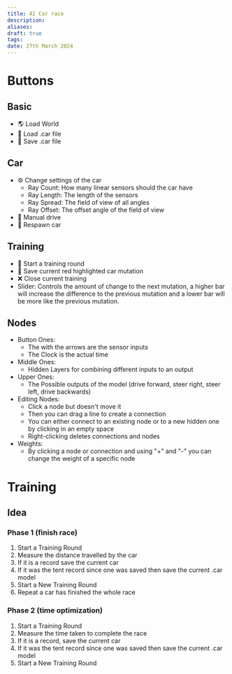 ```yaml
---
title: AI Car race
description: 
aliases: 
draft: true
tags: 
date: 27th March 2024
---
```

# Buttons
## Basic
- 🌎 Load World
- 📁 Load .car file
- 💾 Save .car file
## Car
- ⚙️ Change settings of the car
	- Ray Count: How many linear sensors should the car have
	- Ray Length: The length of the sensors
	- Ray Spread: The field of view of all angles
	- Ray Offset: The offset angle of the field of view
- 🛞 Manual drive 
- 🔄 Respawn car
## Training
- 🧬 Start a training round
- 💾 Save current red highlighted car mutation
- ❌ Close current training
- Slider: Controls the amount of change to the next mutation, a higher bar will increase the difference to the previous mutation and a lower bar will be more like the previous mutation.
## Nodes
- Button Ones:
	- The with the arrows are the sensor inputs
	- The Clock is the actual time
- Middle Ones:
	- Hidden Layers for combining different inputs to an output
- Upper Ones:
	- The Possible outputs of the model (drive forward, steer right, steer left, drive backwards)
- Editing Nodes:
	- Click a node but doesn't move it
	- Then you can drag a line to create a connection
	- You can either connect to an existing node or to a new hidden one by clicking in an empty space
	- Right-clicking deletes connections and nodes
- Weights:
	- By clicking a node or connection and using "+" and "-" you can change the weight of a specific node
# Training
## Idea
### Phase 1 (finish race)
1. Start a Training Round
2. Measure the distance travelled by the car
3. If it is a record save the current car
4. If it was the tent record since one was saved then save the current .car model
5. Start a New Training Round
6. Repeat a car has finished the whole race
### Phase 2 (time optimization)
1. Start a Training Round
2. Measure the time taken to complete the race
3. If it is a record, save the current car
4. If it was the tent record since one was saved then save the current .car model
5. Start a New Training Round
